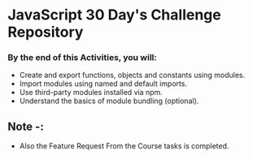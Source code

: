 # JavaScript 30 Day's Challenge Repository

### By the end of this Activities, you will:

- Create and export functions, objects and constants using modules.
- Import modules using named and default imports.
- Use third-party modules installed via npm.
- Understand the basics of module bundling (optional).

## Note -:

- Also the Feature Request From the Course tasks is completed.
